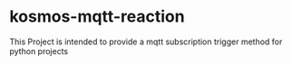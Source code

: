# kosmos-mqtt-reaction

This Project is intended to provide a mqtt subscription trigger method for python projects